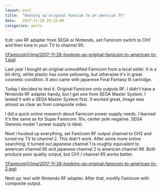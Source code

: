 ```yaml
---
layout: post
title:  "Hooking up original Famicom to an american TV"
date:   2017-11-28 18:22:00
categories: posts
---
```


tl;dr: use RF adapter from SEGA or Nintendo,
set Famicom switch to CH1 and then tune in your TV to channel 95.

<a href="/img/2017-11-28-hooking-up-original-famicom-to-american-tv-1-full.jpg">
![Famicom](/img/2017-11-28-hooking-up-original-famicom-to-american-tv-1.jpg)
</a>

Last year I bought an original unmodified Famicom from a local seller.
It is a bit dirty, white plastic has some yellowing, but otherwise it's in great cosmetic condition.
It also came with japanese Final Fantasy III cartridge.

Today I decided to test it.
Original Famicom only outputs RF.
I didn't have a Nintendo RF adapter handy, but I got one from SEGA Master System.
I tested it with a SEGA Master System first.
It worked great, image was almost as clear as from composite video.

I did a quick online research about Famicom power supply needs.
I learned it's the same as for Super Famicom: 10v, center pole negative.
SEGA Genesis model 1 power supply is ideal.

Next I hooked up everything, set Famicom RF output channel to CH2 and tuned my TV to channel 2.
This didn't work. After some more online searching, it turned out
japanese channel 1 is roughly equivalent to american channel 95 and
japanese channel 2 is american channel 96.
Both produce poor quality output, but CH1 / channel 95 works better.

<a href="/img/2017-11-28-hooking-up-original-famicom-to-american-tv-2-full.jpg">
![Famicom](/img/2017-11-28-hooking-up-original-famicom-to-american-tv-2.jpg)
</a>

Next up: test with Nintendo RF adapter. After that, modify Famicom with composite output.
